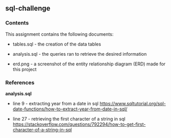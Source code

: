 ## sql-challenge

### Contents

This assignment contains the following documents:

- tables.sql - the creation of the data tables

- analysis.sql - the queries ran to retrieve the desired information

- erd.png - a screenshot of the entity relationship diagram (ERD) made for this project


### References

**analysis.sql**

- line 9 - extracting year from a date in sql
https://www.sqltutorial.org/sql-date-functions/how-to-extract-year-from-date-in-sql/

- line 27 - retrieving the first character of a string in sql
https://stackoverflow.com/questions/792294/how-to-get-first-character-of-a-string-in-sql